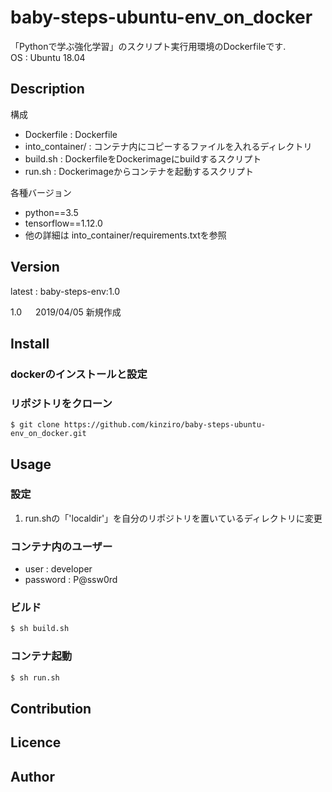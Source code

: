 baby-steps-ubuntu-env_on_docker
====

「Pythonで学ぶ強化学習」のスクリプト実行用環境のDockerfileです.  
OS : Ubuntu 18.04  

## Description

構成

- Dockerfile : Dockerfile
- into_container/ : コンテナ内にコピーするファイルを入れるディレクトリ
- build.sh : DockerfileをDockerimageにbuildするスクリプト
- run.sh : Dockerimageからコンテナを起動するスクリプト

各種バージョン
- python==3.5
- tensorflow==1.12.0
- 他の詳細は into_container/requirements.txtを参照

## Version
latest : baby-steps-env:1.0

1.0 &emsp; 2019/04/05 新規作成  

## Install

### dockerのインストールと設定

### リポジトリをクローン
```git
$ git clone https://github.com/kinziro/baby-steps-ubuntu-env_on_docker.git
```

## Usage

### 設定
1. run.shの「'localdir'」を自分のリポジトリを置いているディレクトリに変更

### コンテナ内のユーザー
- user : developer
- password : P@ssw0rd

### ビルド
```build.sh
$ sh build.sh
```

### コンテナ起動
```run.sh
$ sh run.sh
```

## Contribution

## Licence

## Author

